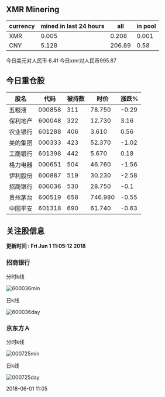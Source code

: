 ## XMR Minering

|currency|mined in last 24 hours|all|in pool|
|---|---|---|---|
|XMR|0.005|0.208|0.001|
|CNY|5.128|206.89|0.58|

今日美元对人民币 6.41	今日xmr对人民币995.87


## 今日重仓股 

|股名|代码|被持数|时价|涨跌%|
|---|---|---|---|---|
|五粮液|000858|311|78.750|-0.29|
|保利地产|600048|322|12.730|3.16|
|农业银行|601288|406|3.610|0.56|
|美的集团|000333|423|52.370|-1.02|
|工商银行|601398|442|5.670|0.18|
|格力电器|000651|504|46.760|-1.56|
|伊利股份|600887|519|30.230|-2.58|
|招商银行|600036|530|28.750|-0.1|
|贵州茅台|600519|658|746.980|-0.55|
|中国平安|601318|690|61.740|-0.63|

## 关注股信息
**更新时间 : Fri Jun  1 11:05:12 2018**
### 招商银行 
分时k线

![600036min](http://image.sinajs.cn/newchart/min/n/sh600036.gif)

日k线

![600036day](http://image.sinajs.cn/newchart/daily/n/sh600036.gif)

### 京东方Ａ 
分时k线

![000725min](http://image.sinajs.cn/newchart/min/n/sz000725.gif)

日k线

![000725day](http://image.sinajs.cn/newchart/daily/n/sz000725.gif)

2018-06-01 11:05